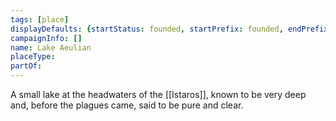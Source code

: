 ```yaml
---
tags: [place]
displayDefaults: {startStatus: founded, startPrefix: founded, endPrefix: destroyed, endStatus: destroyed}
campaignInfo: []
name: Lake Aeulian
placeType:
partOf:
---
```

A small lake at the headwaters of the [[Istaros]], known to be very deep and, before the plagues came, said to be pure and clear.